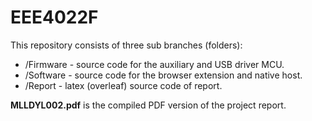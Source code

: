 # EEE4022F

This repository consists of three sub branches (folders):
* /Firmware - source code for the auxiliary and USB driver MCU.
* /Software - source code for the browser extension and native host.
* /Report - latex (overleaf) source code of report.

**MLLDYL002.pdf** is the compiled PDF version of the project report.

